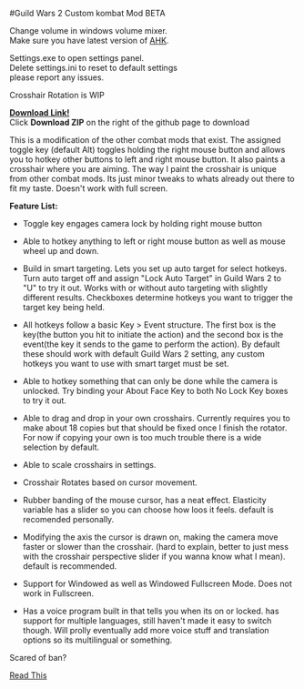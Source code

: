 #Guild Wars 2 Custom kombat Mod BETA

Change volume in windows volume mixer.  
Make sure you have latest version of [AHK](http://ahkscript.org).

Settings.exe to open settings panel.  
Delete settings.ini to reset to default settings  
please report any issues.

Crosshair Rotation is WIP


**[Download Link!](https://github.com/kobitz/gw2kombat)**  
Click **Download ZIP** on the right of the github page to download


This is a modification of the other combat mods that exist. The assigned toggle key (default Alt) toggles holding the right mouse button and allows you to hotkey other buttons to left and right mouse button. It also paints a crosshair where you are aiming. The way I paint the crosshair is unique from other combat mods. Its just minor tweaks to whats already out there to fit my taste. Doesn't work with full screen.

**Feature List:**

- Toggle key engages camera lock by holding right mouse button

- Able to hotkey anything to left or right mouse button as well as mouse wheel up and down.

- Build in smart targeting. Lets you set up auto target for select hotkeys. Turn auto target off and assign "Lock Auto Target" in Guild Wars 2 to "U" to try it out. Works with or without auto targeting with slightly different results. Checkboxes determine hotkeys you want to trigger the target key being held.

- All hotkeys follow a basic Key > Event structure. The first box is the key(the button you hit to initiate the action) and the second box is the event(the key it sends to the game to perform the action). By default these should work with default Guild Wars 2 setting, any custom hotkeys you want to use with smart target must be set.

- Able to hotkey something that can only be done while the camera is unlocked. Try binding your About Face Key to both No Lock Key boxes to try it out.

- Able to drag and drop in your own crosshairs. Currently requires you to make about 18 copies but that should be fixed once I finish the rotator. For now if copying your own is too much trouble there is a wide selection by default.

- Able to scale crosshairs in settings.

- Crosshair Rotates based on cursor movement.

- Rubber banding of the mouse cursor, has a neat effect. Elasticity variable has a slider so you can choose how loos it feels. default is recomended personally.

- Modifying the axis the cursor is drawn on, making the camera move faster or slower than the crosshair. (hard to explain, better to just mess with the crosshair perspective slider if you wanna know what I mean). default is recommended.

- Support for Windowed as well as Windowed Fullscreen Mode. Does not work in Fullscreen.

- Has a voice program built in that tells you when its on or locked. has support for multiple languages, still haven't made it easy to switch though. Will prolly eventually add more voice stuff and translation options so its multilingual or something.

Scared of ban?

[Read This](http://www.reddit.com/r/Guildwars2/comments/16q7bj/combat_mode_lite/c7yj31y)
